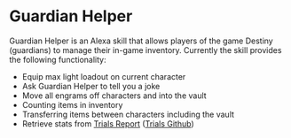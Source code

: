 Guardian Helper
=================

Guardian Helper is an Alexa skill that allows players of the game Destiny (guardians) to manage their in-game inventory. Currently the skill provides the following functionality:

- Equip max light loadout on current character
- Ask Guardian Helper to tell you a joke
- Move all engrams off characters and into the vault
- Counting items in inventory
- Transferring items between characters including the vault
- Retrieve stats from [Trials Report] ([Trials Github])

[Trials Report]: https://trials.report
[Trials Github]: https://github.com/DestinyTrialsReport/DestinyTrialsReport
